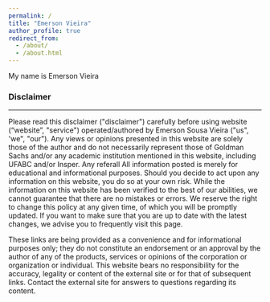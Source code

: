 ```yaml
---
permalink: /
title: "Emerson Vieira"
author_profile: true
redirect_from: 
  - /about/
  - /about.html
---
```


My name is Emerson Vieira

### Disclaimer
---












Please read this disclaimer ("disclaimer") carefully before using website (“website”, "service") operated/authored by Emerson Sousa Vieira ("us", 'we", "our").
Any views or opinions presented in this website are solely those of the author and do not necessarily represent those of Goldman Sachs and/or any academic institution mentioned in this website, including UFABC and/or Insper. Any referall 
All information posted is merely for educational and informational purposes. Should you decide to act upon any information on this website, you do so at your own risk.
While the information on this website has been verified to the best of our abilities, we cannot guarantee that there are no mistakes or errors.
We reserve the right to change this policy at any given time, of which you will be promptly updated. If you want to make sure that you are up to date with the latest changes, we advise you to frequently visit this page.

These links are being provided as a convenience and for informational purposes only; they do not constitute an endorsement or an approval by the author of any of the products, services or opinions of the corporation or organization or individual. This website bears no responsibility for the accuracy, legality or content of the external site or for that of subsequent links. Contact the external site for answers to questions regarding its content.



   

